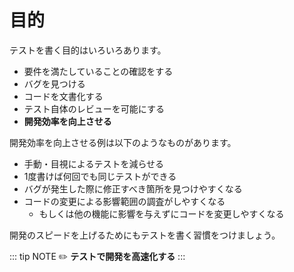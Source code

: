 # 目的
テストを書く目的はいろいろあります。

- 要件を満たしていることの確認をする
- バグを見つける
- コードを文書化する
- テスト自体のレビューを可能にする
- **開発効率を向上させる**

開発効率を向上させる例は以下のようなものがあります。

- 手動・目視によるテストを減らせる
- 1度書けば何回でも同じテストができる
- バグが発生した際に修正すべき箇所を見つけやすくなる
- コードの変更による影響範囲の調査がしやすくなる
  - もしくは他の機能に影響を与えずにコードを変更しやすくなる

開発のスピードを上げるためにもテストを書く習慣をつけましょう。

::: tip NOTE
:pencil2: **テストで開発を高速化する**
:::
